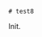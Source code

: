                                                                                                                                                                                                                                                                                                                                                                                                               # test8

Init.
